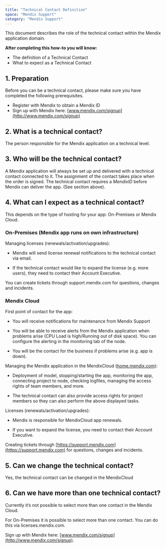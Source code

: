 ```yaml
---
title: "Technical Contact Definition"
space: "Mendix Support"
category: "Mendix Support"
---
```


This document describes the role of the technical contact within the Mendix application domain.

**After completing this how-to you will know:**

*   The definition of a Technical Contact
*   What to expect as a Technical Contact

## 1. Preparation

Before you can be a technical contact, please make sure you have completed the following prerequisites.

*   Register with Mendix to obtain a Mendix ID
*   Sign up with Mendix here: [www.mendix.com/signup](http://www.mendix.com/signup) 

## 2\. What is a technical contact?

The person responsible for the Mendix application on a technical level.

## 3\. Who will be the technical contact?

A Mendix application will always be set up and delivered with a technical contact connected to it. The assignment of the contact takes place when the order is signed. The technical contact requires a _MendixID_ before Mendix can deliver the app. (See section above).

## 4\. What can I expect as a technical contact?

This depends on the type of hosting for your app: On-Premises or Mendix Cloud.

### On-Premises (Mendix app runs on own infrastructure)

Managing licenses (renewals/activation/upgrades):

* Mendix will send license renewal notifications to the technical contact via email.

* If the technical contact would like to expand the license (e.g. more users), they need to contact their Account Executive.

You can create tickets through support.mendix.com for questions, changes and incidents.

### Mendix Cloud

First point of contact for the app:

* You will receive notifications for maintenance from Mendix Support

* You will be able to receive alerts from the Mendix application when problems arise (CPU Load is high/Running out of disk space). You can configure the alerting in the monitoring tab of the node.

* You will be the contact for the business if problems arise (e.g. app is down).

Managing the Mendix application in the MendixCloud ([home.mendix.com](http://home.mendix.com)):

* Deployment of model, stopping/starting the app, monitoring the app, connecting project to node, checking logfiles, managing the access rights of team members, and more.

* The technical contact can also provide access rights for project members so they can also perform the above displayed tasks.

Licenses (renewals/activation/upgrades):

* Mendix is responsible for MendixCloud app renewals.

* If you want to expand the license, you need to contact their Account Executive.

Creating tickets through [https://support.mendix.com](https://support.mendix.com) for questions, changes and incidents.

## 5. Can we change the technical contact?

Yes, the technical contact can be changed in the MendixCloud

## 6. Can we have more than one technical contact?

Currently it’s not possible to select more than one contact in the Mendix Cloud.

For On-Premises it is possible to select more than one contact. You can do this via licenses.mendix.com.

Sign up with Mendix here: [www.mendix.com/signup](http://www.mendix.com/signup).
